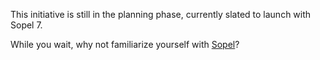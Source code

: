 This initiative is still in the planning phase, currently slated to launch with Sopel 7.

While you wait, why not familiarize yourself with [Sopel](https://sopel.chat/)?
